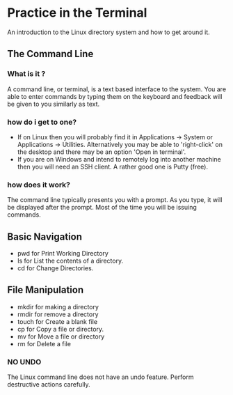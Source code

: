 # Practice in the Terminal

An introduction to the Linux directory system and how to get around it.

## The Command Line

### What is it ?

A command line, or terminal, is a text based interface to the system. You are able to enter commands by typing them on the keyboard and feedback will be given to you similarly as text.

### how do i get to one?

- If on Linux then you will probably find it in Applications -> System or Applications -> Utilities. Alternatively you may be able to 'right-click' on the desktop and there may be an option 'Open in terminal'.
- If you are on Windows and intend to remotely log into another machine then you will need an SSH client. A rather good one is Putty (free).

### how does it work?

The command line typically presents you with a prompt. As you type, it will be displayed after the prompt. Most of the time you will be issuing commands.

## Basic Navigation

- pwd for Print Working Directory
- ls for List the contents of a directory.
- cd for Change Directories.

## File Manipulation

- mkdir for making a directory
- rmdir for remove a directory
- touch for Create a blank file
- cp for Copy a file or directory.
- mv for Move a file or directory
- rm for Delete a file

### NO UNDO

The Linux command line does not have an undo feature. Perform destructive actions carefully.
